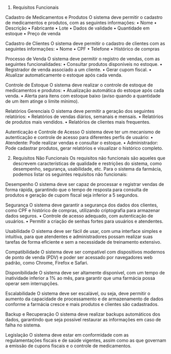1. Requisitos Funcionais

Cadastro de Medicamentos e Produtos
O sistema deve permitir o cadastro de medicamentos e produtos, com as seguintes informações:
• Nome
• Descrição
• Fabricante
• Lote
• Dados de validade
• Quantidade em estoque
• Preço de venda

Cadastro de Clientes
O sistema deve permitir o cadastro de clientes com as seguintes informações:
• Nome
• CPF
• Telefone
• Histórico de compras

Processo de Venda
O sistema deve permitir o registro de vendas, com as seguintes funcionalidades:
• Consultar produtos disponíveis no estoque.
• Registrador de venda associado a um cliente.
• Gerar cupom fiscal.
• Atualizar automaticamente o estoque após cada venda.

Controle de Estoque
O sistema deve realizar o controle de estoque de medicamentos e produtos:
• Atualização automática do estoque após cada venda.
• Alerta para itens com estoque baixo (aviso quando a quantidade de um item atinge o limite mínimo).

Relatórios Gerenciais
O sistema deve permitir a geração dos seguintes relatórios:
• Relatórios de vendas diários, semanais e mensais.
• Relatórios de produtos mais vendidos.
• Relatórios de clientes mais frequentes.

Autenticação e Controle de Acesso
O sistema deve ter um mecanismo de autenticação e controle de acesso para diferentes perfis de usuário:
• Atendente: Pode realizar vendas e consultar o estoque.
• Administrador: Pode cadastrar produtos, gerar relatórios e visualizar o histórico completo.

2. Requisitos Não Funcionais
Os requisitos não funcionais são aqueles que descrevem características de qualidade e restrições do sistema, como desempenho, segurança, usabilidade, etc. Para o sistema da farmácia, podemos listar os seguintes requisitos não funcionais:

Desempenho
O sistema deve ser capaz de processar e registrar vendas de forma rápida, garantindo que o tempo de resposta para consulta de produtos e geração de cupom fiscal seja inferior a 5 segundos.

Segurança
O sistema deve garantir a segurança dos dados dos clientes, como CPF e histórico de compras, utilizando criptografia para armazenar dados seguros.
• Controle de acesso adequado, com autenticação de usuários.
• Permitir a criação de senhas fortes para usuários e atendentes.

Usabilidade
O sistema deve ser fácil de usar, com uma interface simples e intuitiva, para que atendentes e administradores possam realizar suas tarefas de forma eficiente e sem a necessidade de treinamento extensivo.

Compatibilidade
O sistema deve ser compatível com dispositivos modernos de ponto de venda (PDV) e poder ser acessado por navegadores web padrão, como Chrome, Firefox e Safari.

Disponibilidade
O sistema deve ser altamente disponível, com um tempo de inatividade inferior a 1% ao mês, para garantir que uma farmácia possa operar sem interrupções.

Escalabilidade
O sistema deve ser escalável, ou seja, deve permitir o aumento da capacidade de processamento e de armazenamento de dados conforme a farmácia cresce e mais produtos e clientes são cadastrados.

Backup e Recuperação
O sistema deve realizar backups automáticos dos dados, garantindo que seja possível restaurar as informações em caso de falha no sistema.

Legislação
O sistema deve estar em conformidade com as regulamentações fiscais e de saúde vigentes, assim como as que governam a emissão de cupons fiscais e o controle de medicamentos.
